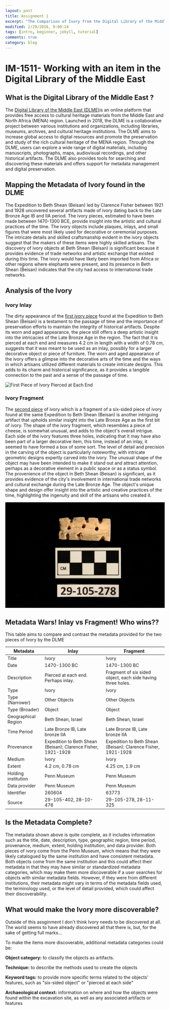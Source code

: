 ```yaml
---
layout: post
title: Assignment 1
excerpt: "The Comparison of Ivory from the Digital Library of the Middle East"
modified: 2/29/2016, 9:00:24
tags: [intro, beginner, jekyll, tutorial]
comments: true
category: blog
---
```


# IM-1511- Working with an item in the Digital Library of the Middle East

## What is the Digital Library of the Middle East ?
The [Digital Library of the Middle East (DLME)](https://dlmenetwork.org/library)is an online platform that provides free access to cultural heritage materials from the Middle East and North Africa (MENA) region. Launched in 2018, the DLME is a collaborative project between various institutions and organizations, including libraries, museums, archives, and cultural heritage institutions. The DLME aims to increase global access to digital resources and promote the preservation and study of the rich cultural heritage of the MENA region. Through the DLME, users can explore a wide range of digital materials, including manuscripts, photographs, maps, audiovisual recordings, and other historical artifacts. The DLME also provides tools for searching and discovering these materials and offers support for metadata management and digital preservation.


## Mapping the Metadata of Ivory found in the DLME
The Expedition to Beth Shean (Beisan) led by Clarence Fisher between 1921 and 1928 uncovered several artifacts made of ivory dating back to the Late Bronze Age IB and IIA period. The ivory pieces, estimated to have been made between 1470-1300 BCE, provide insight into the artistic and cultural practices of the time. The ivory objects include plaques, inlays, and small figures that were most likely used for decorative or ceremonial purposes. The intricate details and skilled craftsmanship evident in the ivory objects suggest that the makers of these items were highly skilled artisans. The discovery of ivory objects at Beth Shean (Beisan) is significant because it provides evidence of trade networks and artistic exchange that existed during this time. The ivory would have likely been imported from Africa or other regions where elephants were present, and its presence in Beth Shean (Beisan) indicates that the city had access to international trade networks.

## Analysis of the Ivory

### Ivory Inlay
The dirty appearance of the [first ivory piece](https://www.penn.museum/collections/object/260604) found at the Expedition to Beth Shean (Beisan) is a testament to the passage of time and the importance of preservation efforts to maintain the integrity of historical artifacts. Despite its worn and aged appearance, the piece still offers a deep artistic insight into the intricacies of the Late Bronze Age in the region. The fact that it is pierced at each end and measures 4.2 cm in length with a width of 0.78 cm, suggests that it was meant to be used as an inlay, possibly for a larger decorative object or piece of furniture. The worn and aged appearance of the ivory offers a glimpse into the decorative arts of the time and the ways in which artisans utilized different materials to create intricate designs. This adds to its charm and historical significance, as it provides a tangible connection to the past and a sense of the passage of time. 

![First Piece of Ivory Pierced at Each End]()

### Ivory Fragment 
The [second piece](https://www.penn.museum/collections/object_images.php?irn=63773) of ivory which is a fragment of a six-sided piece of ivory found at the same Expedition to Beth Shean (Beisan) is another intriguing artifact that upholds similar insight into the Late Bronze Age as the first bit of ivory. The shape of the ivory fragment, which resembles a piece of cheese, is somewhat unusual, and adds to the object's overall intrigue. Each side of the ivory features three holes, indicating that it may have also been part of a larger decorative item, this time, instead of an inlay, it seemed to have formed a box of some sort. The level of detail and precision in the carving of the object is particularly noteworthy, with intricate geometric designs expertly carved into the ivory. The unusual shape of the object may have been intended to make it stand out and attract attention, perhaps as a decorative element in a public space or as a status symbol. The provenience of the object in Beth Shean (Beisan) is significant, as it provides evidence of the city's involvement in international trade networks and cultural exchange during the Late Bronze Age. The object's unique shape and design offer insight into the artistic and creative practices of the time, highlighting the ingenuity and skill of the artisans who created it.

![Fragment of a Six Sided Piece of Ivory](/images/ivory2.jpg "Ivory Inlay")

## Metadata Wars! Inlay vs Fragment! Who wins??
This table aims to compare and contrast the metadata provided for the two pieces of Ivory by the DLME

|Metadata| Inlay| Fragment|
|-------|------|----------|
|Title|Ivory|Ivory|
|Date|1470-1300 BC|1470-1300 BC|
|Description|Pierced at each end. Perhaps inlay.|Fragment of six sided object, each side having three holes.|
|Type|Ivory|Ivory|
|Type (Narrower)|Other Objects|Other Objects|
|Type (Broader)|Object|Object|
|Geographical Region|Beth Shean, Israel|Beth Shean, Israel|
|Time Period|Late Bronze IB, Late bronze IIA|Late Bronze IB, Late bronze IIA|
|Provenance|Expedition to Beth Shean (Beisan); Clarence Fisher, 1921-1928|Expedition to Beth Shean (Beisan); Clarence Fisher, 1921-1928|
|Medium|Ivory|Ivory|
|Extent|4.2 cm, 0.78 cm | 4.25 cm, 1.9 cm|
|Holding institution|Penn Museum|Penn Museum|
|Data provider|Penn Museum| Penn Museum|
|Identifier| 260604|63773|
|Source| 29-105-402, 28-10-476| 29-105-278, 28-11-325|

## Is the Metadata Complete? 
The metadata shown above is quite complete, as it includes information such as the title, date, description, type, geographic region, time period, provenance, medium, extent, holding institution, and data provider. Both pieces of ivory come from the Penn Museum, which means that they were likely catalogued by the same institution and have consistent metadata.
Both objects come from the same institution and this could affect their metadata in that they may have similar or standardized metadata categories, which may make them more discoverable if a user searches for objects with similar metadata fields. However, if they were from different institutions, their metadata might vary in terms of the metadata fields used, the terminology used, or the level of detail provided, which could affect their discoverability.

## What would make the Ivory more discoverable?
Outside of this assginment I don't think Ivory needs to be discovered at all. The world seems to have already discovered all that there is, but, for the sake of getting full marks...

To make the items more discoverable, additional metadata categories could be:

**Object category:** to classify the objects as artifacts.

**Technique:** to describe the methods used to create the objects

**Keyword tags:** to provide more specific terms related to the objects' features, such as "six-sided object" or "pierced at each side"

**Archaeological context:** information on where and how the objects were found within the excavation site, as well as any associated artifacts or features
